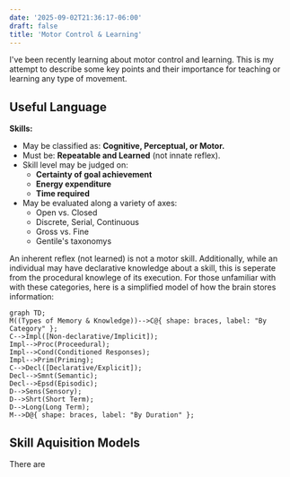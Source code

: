 ```yaml
---
date: '2025-09-02T21:36:17-06:00'
draft: false
title: 'Motor Control & Learning'
---
```


I've been recently learning about motor control and learning. This is my attempt to describe some key points and their importance for teaching or learning any type of movement.

## Useful Language

**Skills:**
- May be classified as: **Cognitive, Perceptual, or Motor.**
- Must be: **Repeatable and Learned** (not innate reflex).
- Skill level may be judged on:
    - **Certainty of goal achievement**
    - **Energy expenditure**
    - **Time required**
- May be evaluated along a variety of axes:
    - Open vs. Closed
    - Discrete, Serial, Continuous
    - Gross vs. Fine
    - Gentile's taxonomys

An inherent reflex (not learned) is not a motor skill. Additionally, while an individual may have declarative knowledge about a skill, this is seperate from the procedural knowlege of its execution. For those unfamiliar with with these categories, here is a simplified model of how the brain stores information:
```mermaid
graph TD;
M((Types of Memory & Knowledge))-->C@{ shape: braces, label: "By Category" };
C-->Impl([Non-declarative/Implicit]);
Impl-->Proc(Proceedural);
Impl-->Cond(Conditioned Responses);
Impl-->Prim(Priming);
C-->Decl([Declarative/Explicit]);
Decl-->Smnt(Semantic);
Decl-->Epsd(Episodic);
D-->Sens(Sensory);
D-->Shrt(Short Term);
D-->Long(Long Term);
M-->D@{ shape: braces, label: "By Duration" };
```

## Skill Aquisition Models

There are
